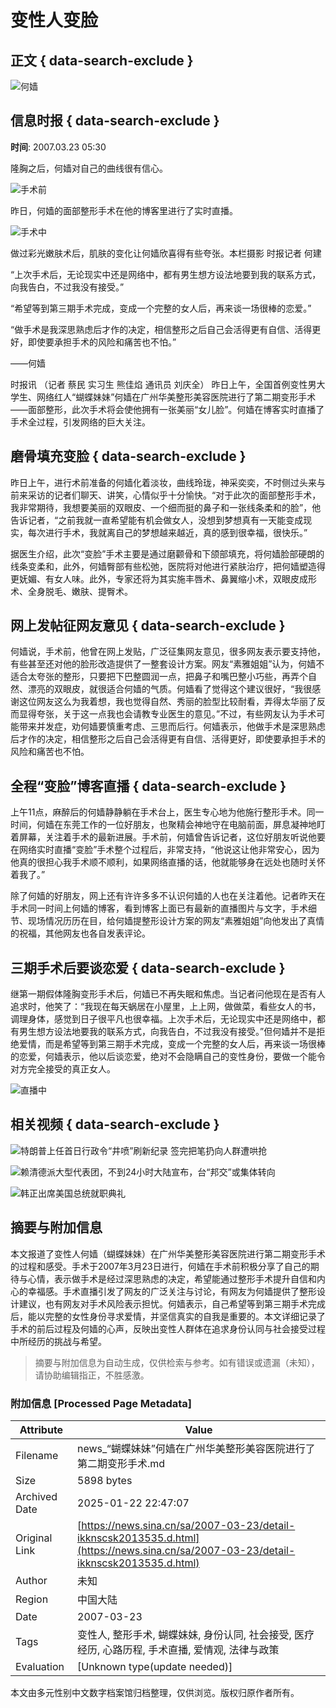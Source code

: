 # 变性人变脸

## 正文 { data-search-exclude }


![何嫱](https://n.sinaimg.cn/sinakd10200/360/w180h180/20210713/92fa-279702cc9926ad8ba1a4a797f83a8e29.jpg)

## 信息时报 { data-search-exclude }

**时间**: 2007.03.23 05:30

隆胸之后，何嫱对自己的曲线很有信心。

![手术前](https://z1.sinaimg.cn/auto/resize?img=http%3A%2F%2Fimage2.sina.com.cn%2Fdy%2Fo%2F2007-03-23%2Ff0761fef7a48ed8b8a3fca3250b192f0.jpg&size=328_218)

昨日，何嫱的面部整形手术在他的博客里进行了实时直播。

![手术中](https://z1.sinaimg.cn/auto/resize?img=http%3A%2F%2Fimage2.sina.com.cn%2Fdy%2Fo%2F2007-03-23%2Fcb12e29981813e4e183ac813690682cb.jpg&size=328_218)

做过彩光嫩肤术后，肌肤的变化让何嫱欣喜得有些夸张。本栏摄影 时报记者 何建

“上次手术后，无论现实中还是网络中，都有男生想方设法地要到我的联系方式，向我告白，不过我没有接受。”

“希望等到第三期手术完成，变成一个完整的女人后，再来谈一场很棒的恋爱。”

“做手术是我深思熟虑后才作的决定，相信整形之后自己会活得更有自信、活得更好，即使要承担手术的风险和痛苦也不怕。”

——何嫱

时报讯 （记者 蔡民 实习生 熊佳焰 通讯员 刘庆全） 昨日上午，全国首例变性男大学生、网络红人“蝴蝶妹妹”何嫱在广州华美整形美容医院进行了第二期变形手术——面部整形，此次手术将会使他拥有一张美丽“女儿脸”。何嫱在博客实时直播了手术全过程，引发网络的巨大关注。

## 磨骨填充变脸 { data-search-exclude }

昨日上午，进行术前准备的何嫱化着淡妆，曲线玲珑，神采奕奕，不时侧过头来与前来采访的记者们聊天、讲笑，心情似乎十分愉快。“对于此次的面部整形手术，我非常期待，我想要美丽的双眼皮、一个细而挺的鼻子和一张线条柔和的脸”，他告诉记者，“之前我就一直希望能有机会做女人，没想到梦想真有一天能变成现实，每次进行手术，我就离自己的梦想越来越近，真的感到很幸福，很快乐。”

据医生介绍，此次“变脸”手术主要是通过磨颧骨和下颌部填充，将何嫱脸部硬朗的线条变柔和，此外，何嫱臀部有些松弛，医院将对他进行紧肤治疗，把何嫱塑造得更妩媚、有女人味。此外，专家还将为其实施丰唇术、鼻翼缩小术，双眼皮成形术、全身脱毛、嫩肤、提臀术。

## 网上发帖征网友意见 { data-search-exclude }

何嫱说，手术前，他曾在网上发贴，广泛征集网友意见，很多网友表示要支持他，有些甚至还对他的脸形改造提供了一整套设计方案。网友“素雅姐姐”认为，何嫱不适合太夸张的整形，只要把下巴整圆润一点，把鼻子和嘴巴整小巧些，再弄个自然、漂亮的双眼皮，就很适合何嫱的气质。何嫱看了觉得这个建议很好，“我很感谢这位网友这么为我着想，我也觉得自然、秀丽的脸型比较耐看，弄得太华丽了反而显得夸张，关于这一点我也会请教专业医生的意见。”不过，有些网友认为手术可能带来并发症，劝何嫱要慎重考虑、三思而后行。何嫱表示，他做手术是深思熟虑后才作的决定，相信整形之后自己会活得更有自信、活得更好，即使要承担手术的风险和痛苦也不怕。

## 全程“变脸”博客直播 { data-search-exclude }

上午11点，麻醉后的何嫱静静躺在手术台上，医生专心地为他施行整形手术。同一时间，何嫱在东莞工作的一位好朋友，也聚精会神地守在电脑前面，屏息凝神地盯着屏幕，关注着手术的最新进展。手术前，何嫱曾告诉记者，这位好朋友听说他要在网络实时直播“变脸”手术整个过程后，非常支持，“他说这让他非常安心，因为他真的很担心我手术顺不顺利，如果网络直播的话，他就能够身在远处也随时关怀着我了。”

除了何嫱的好朋友，网上还有许许多多不认识何嫱的人也在关注着他。记者昨天在手术同一时间上何嫱的博客，看到博客上面已有最新的直播图片与文字，手术细节、现场情况历历在目，给何嫱提整形设计方案的网友“素雅姐姐”向他发出了真情的祝福，其他网友也各自发表评论。

## 三期手术后要谈恋爱 { data-search-exclude }

继第一期假体隆胸变形手术后，何嫱已不再失眠和焦虑。当记者问他现在是否有人追求时，他笑了：“我现在每天蜗居在小屋里，上上网，做做菜，看些女人的书，调理身体，感觉到日子很平凡也很幸福。上次手术后，无论现实中还是网络中，都有男生想方设法地要我的联系方式，向我告白，不过我没有接受。”但何嫱并不是拒绝爱情，而是希望等到第三期手术完成，变成一个完整的女人后，再来谈一场很棒的恋爱，何嫱表示，他以后谈恋爱，绝对不会隐瞒自己的变性身份，要做一个能令对方完全接受的真正女人。

![直播中](https://n.sinaimg.cn/default/2fb77759/20151125/320X320.png)

## 相关视频 { data-search-exclude }

![特朗普上任首日行政令“井喷”刷新纪录 签完把笔扔向人群遭哄抢](https://z0.sinaimg.cn/auto/crop?img=https://n.sinaimg.cn/vmsri/orj480/007ZwuKJly1hxsiz11ghnj30zk0k0q4a.jpg&size=370_207&bgf=1&bgc=%23000000)

![赖清德派大型代表团，不到24小时大陆宣布，台“邦交”或集体转向](https://z0.sinaimg.cn/auto/crop?img=https://n.sinaimg.cn/vmsri/orj480/007ZwuKJly1hxs52jlntzj30za0k03z8.jpg&size=370_207&bgf=1&bgc=%23000000)

![韩正出席美国总统就职典礼](https://z0.sinaimg.cn/auto/crop?img=https://n.sinaimg.cn/vmsri/orj480/007ZwuKJly1hxsas3hm67gj30zk0k0ta1.jpg&size=370_207&bgf=1&bgc=%23000000)
<!-- tcd_original_link https://news.sina.cn/sa/2007-03-23/detail-ikknscsk2013535.d.html -->


## 摘要与附加信息

<!-- tcd_abstract -->
本文报道了变性人何嫱（蝴蝶妹妹）在广州华美整形美容医院进行第二期变形手术的过程和感受。手术于2007年3月23日进行，何嫱在手术前积极分享了自己的期待与心情，表示做手术是经过深思熟虑的决定，希望能通过整形手术提升自信和内心的幸福感。手术直播引发了网友的广泛关注与讨论，有网友为何嫱提供了整形设计建议，也有网友对手术风险表示担忧。何嫱表示，自己希望等到第三期手术完成后，能以完整的女性身份寻求爱情，并坚信真实的自我是重要的。本文详细记录了手术的前后过程及何嫱的心声，反映出变性人群体在追求身份认同与社会接受过程中所经历的挑战与希望。
<!-- tcd_abstract_end -->

> 摘要与附加信息为自动生成，仅供检索与参考。如有错误或遗漏（未知），请协助编辑指正，不胜感激。

### 附加信息 [Processed Page Metadata]

| Attribute       | Value                                  |
|-----------------|----------------------------------------|
| Filename        | news_“蝴蝶妹妹”何嫱在广州华美整形美容医院进行了第二期变形手术.md                             |
| Size            | 5898 bytes                           |
| Archived Date   | 2025-01-22 22:47:07                             |
| Original Link   | [https://news.sina.cn/sa/2007-03-23/detail-ikknscsk2013535.d.html](https://news.sina.cn/sa/2007-03-23/detail-ikknscsk2013535.d.html)                       |
| Author          | 未知                               |
| Region          | 中国大陆                               |
| Date            | 2007-03-23                                 |
| Tags            | 变性人, 整形手术, 蝴蝶妹妹, 身份认同, 社会接受, 医疗经历, 心路历程, 手术直播, 爱情观, 法律与政策                                 |
| Evaluation            | [Unknown type(update needed)]                                 |
<!-- tcd_table_end -->

本文由多元性别中文数字档案馆归档整理，仅供浏览。版权归原作者所有。
